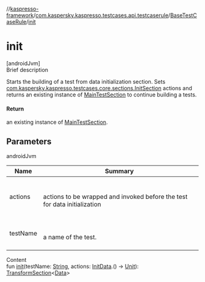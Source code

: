 //[kaspresso-framework](../../index.md)/[com.kaspersky.kaspresso.testcases.api.testcaserule](../index.md)/[BaseTestCaseRule](index.md)/[init](init.md)



# init  
[androidJvm]  
Brief description  


Starts the building of a test from data initialization section. Sets [com.kaspersky.kaspresso.testcases.core.sections.InitSection](../../com.kaspersky.kaspresso.testcases.core.sections/-init-section/index.md) actions and returns an existing instance of [MainTestSection](../../com.kaspersky.kaspresso.testcases.core.sections/-main-test-section/index.md) to continue building a tests.



#### Return  


an existing instance of [MainTestSection](../../com.kaspersky.kaspresso.testcases.core.sections/-main-test-section/index.md).



## Parameters  
  
androidJvm  
  
|  Name|  Summary| 
|---|---|
| actions| <br><br>actions to be wrapped and invoked before the test for data initialization<br><br>
| testName| <br><br>a name of the test.<br><br>
  
  
Content  
fun [init](init.md)(testName: [String](https://kotlinlang.org/api/latest/jvm/stdlib/kotlin/-string/index.html), actions: [InitData](index.md).() -> [Unit](https://kotlinlang.org/api/latest/jvm/stdlib/kotlin/-unit/index.html)): [TransformSection](../../com.kaspersky.kaspresso.testcases.core.sections/-transform-section/index.md)<[Data](index.md)>  



